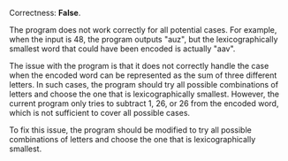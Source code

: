 Correctness: **False**.

The program does not work correctly for all potential cases. For example, when the input is 48, the program outputs "auz", but the lexicographically smallest word that could have been encoded is actually "aav". 

The issue with the program is that it does not correctly handle the case when the encoded word can be represented as the sum of three different letters. In such cases, the program should try all possible combinations of letters and choose the one that is lexicographically smallest. However, the current program only tries to subtract 1, 26, or 26 from the encoded word, which is not sufficient to cover all possible cases. 

To fix this issue, the program should be modified to try all possible combinations of letters and choose the one that is lexicographically smallest.